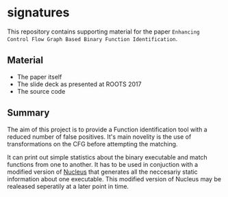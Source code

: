 # signatures

This repository contains supporting material for the paper `Enhancing Control Flow Graph Based Binary Function Identification`.

## Material

 - The paper itself
 - The slide deck as presented at ROOTS 2017
 - The source code

## Summary

The aim of this project is to provide a Function identification tool with a reduced number of false positives.
It's main novelity is the use of transformations on the CFG before attempting the matching.

It can print out simple statistics about the binary executable and match functions from one to another.
It has to be used in conjuction with a modified version of [Nucleus](https://bitbucket.org/vusec/nucleus) that generates all the neccesariy static information about one executable. This modified version of Nucleus may be realeased seperatily at a later point in time.